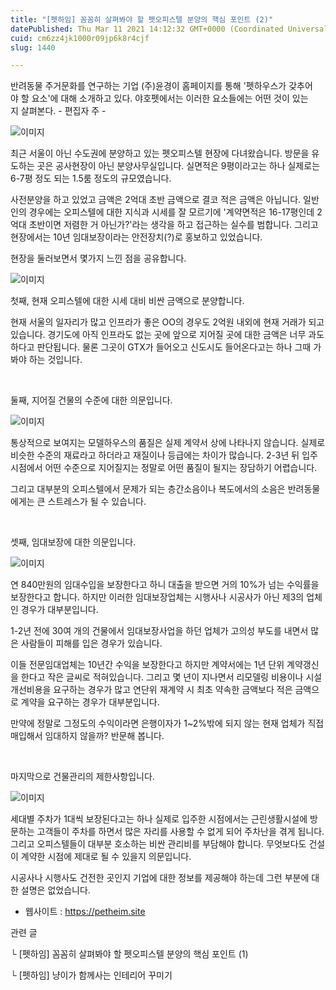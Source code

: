 ```yaml
---
title: "[펫하임] 꼼꼼히 살펴봐야 할 펫오피스텔 분양의 핵심 포인트 (2)"
datePublished: Thu Mar 11 2021 14:12:32 GMT+0000 (Coordinated Universal Time)
cuid: cm6zz4jk1000r09jp6k8r4cjf
slug: 1440

---
```



반려동물 주거문화를 연구하는 기업 (주)윤경이 홈페이지를 통해 '펫하우스가 갖추어야 할 요소'에 대해 소개하고 있다. 야호펫에서는 이러한 요소들에는 어떤 것이 있는지 살펴본다. - 편집자 주 -

![이미지](https://cdn.hashnode.com/res/hashnode/image/upload/v1739247608007/03364b87-fb45-4e5a-bd21-2099da53288d.jpeg)

최근 서울이 아닌 수도권에 분양하고 있는 펫오피스텔 현장에 다녀왔습니다. 방문을 유도하는 곳은 공사현장이 아닌 분양사무실입니다. 실면적은 9평이라고는 하나 실제로는 6-7평 정도 되는 1.5룸 정도의 규모였습니다.

사전분양을 하고 있었고 금액은 2억대 초반 금액으로 결코 적은 금액은 아닙니다. 일반인의 경우에는 오피스텔에 대한 지식과 시세를 잘 모르기에 '계약면적은 16-17평인데 2억대 초반이면 저렴한 거 아닌가?'라는 생각을 하고 접근하는 실수를 범합니다. 그리고 현장에서는 10년 임대보장이라는 안전장치(?)로 홍보하고 있었습니다.

현장을 둘러보면서 몇가지 느낀 점을 공유합니다.

![이미지](https://cdn.hashnode.com/res/hashnode/image/upload/v1739247610000/6238b8cf-9a86-4e25-883e-8cd3945f055c.jpeg)

첫째, 현재 오피스텔에 대한 시세 대비 비싼 금액으로 분양합니다.

​현재 서울의 일자리가 많고 인프라가 좋은 OO의 경우도 2억원 내외에 현재 거래가 되고 있습니다. 경기도에 아직 인프라도 없는 곳에 앞으로 지어질 곳에 대한 금액은 너무 과도하다고 판단됩니다. 물론 그곳이 GTX가 들어오고 신도시도 들어온다고는 하나 그때 가봐야 하는 것입니다.

​

둘째, 지어질 건물의 수준에 대한 의문입니다.

![이미지](https://cdn.hashnode.com/res/hashnode/image/upload/v1739247612287/af514b9b-6774-489c-a4a0-bee93f4bbb0c.png)

통상적으로 보여지는 모델하우스의 품질은 실제 계약서 상에 나타나지 않습니다. 실제로 비슷한 수준의 재료라고 하더라고 재질이나 등급에는 차이가 많습니다. 2-3년 뒤 입주시점에서 어떤 수준으로 지어질지는 정말로 어떤 품질이 될지는 장담하기 어렵습니다.

그리고 대부분의 오피스텔에서 문제가 되는 층간소음이나 복도에서의 소음은 반려동물에게는 큰 스트레스가 될 수 있습니다.

​

셋째, 임대보장에 대한 의문입니다.

![이미지](https://cdn.hashnode.com/res/hashnode/image/upload/v1739247614716/dc57ba93-ac00-4164-894c-483da1185087.jpeg)

연 840만원의 임대수입을 보장한다고 하니 대출을 받으면 거의 10%가 넘는 수익률을 보장한다고 합니다. 하지만 이러한 임대보장업체는 시행사나 시공사가 아닌 제3의 업체인 경우가 대부분입니다.

1-2년 전에 30여 개의 건물에서 임대보장사업을 하던 업체가 고의성 부도를 내면서 많은 사람들이 피해를 입은 경우가 있습니다.

이들 전문임대업체는 10년간 수익을 보장한다고 하지만 계약서에는 1년 단위 계약갱신을 한다고 작은 글씨로 적혀있습니다. 그리고 몇 년이 지나면서 리모델링 비용이나 시설 개선비용을 요구하는 경우가 많고 연단위 재계약 시 최초 약속한 금액보다 적은 금액으로 계약을 요구하는 경우가 대부분입니다.

만약에 정말로 그정도의 수익이라면 은행이자가 1~2%밖에 되지 않는 현재 업체가 직접 매입해서 임대하지 않을까? 반문해 봅니다.

​

마지막으로 건물관리의 제한사항입니다.

![이미지](https://cdn.hashnode.com/res/hashnode/image/upload/v1739247617100/35cfe4c0-a39e-4c68-aa93-466652e0a3b2.jpeg)

세대별 주차가 1대씩 보장된다고는 하나 실제로 입주한 시점에서는 근린생활시설에 방문하는 고객들이 주차를 하면서 많은 자리를 사용할 수 없게 되어 주차난을 겪게 됩니다. 그리고 오피스텔들이 대부분 호소하는 비싼 관리비를 부담해야 합니다. 무엇보다도 건설이 계약한 시점에 제대로 될 수 있을지 의문입니다.

시공사나 시행사도 건전한 곳인지 기업에 대한 정보를 제공해야 하는데 그런 부분에 대한 설명은 없었습니다.

- 웹사이트 : https://petheim.site

관련 글

└ [펫하임] 꼼꼼히 살펴봐야 할 펫오피스텔 분양의 핵심 포인트 (1)

└ [펫하임] 냥이가 함께사는 인테리어 꾸미기